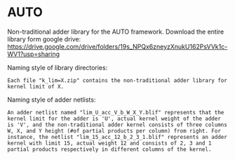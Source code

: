 # AUTO

Non-traditional adder library for the AUTO framework. Download the entire library form google drive: https://drive.google.com/drive/folders/19s_NPQx6zneyzXnukU162PsVVk1c-WV1?usp=sharing

Naming style of library directories: 
    
    Each file "k_lim=X.zip" contains the non-traditional adder library for kernel limit of X. 

Naming style of adder netlists: 
    
    An adder netlist named "lim_U_acc_V_b_W_X_Y.blif" represents that the kernel limit for the adder is 'U', actual kernel weight of the adder is 'V', and the non-traditional adder kernel consists of three columns W, X, and Y height (#of partial products per column) from right. For instance, the netlist "lim_15_acc_12_b_2_3_1.blif" represents an adder kernel with limit 15, actual weight 12 and consists of 2, 3 and 1 partial products respectively in different columns of the kernel. 

